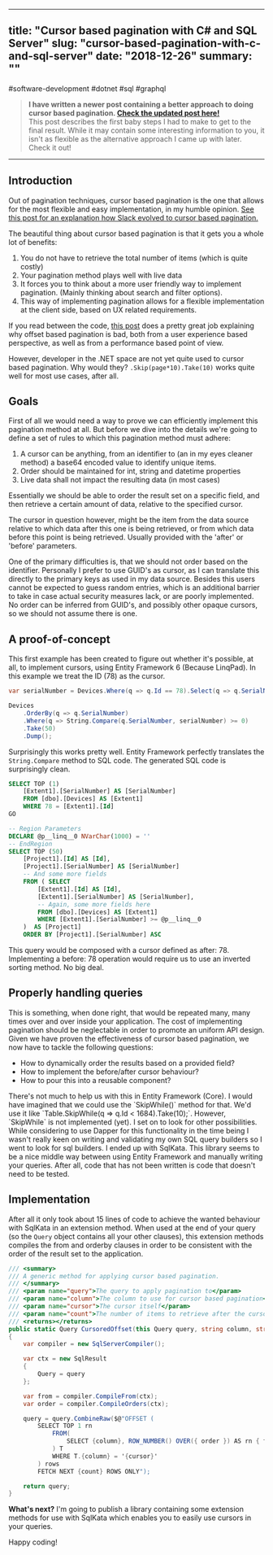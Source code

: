 
---
title: "Cursor based pagination with C# and SQL Server"
slug: "cursor-based-pagination-with-c-and-sql-server"
date: "2018-12-26"
summary: ""
---

#software-development #dotnet #sql #graphql

> **I have written a newer post containing a better approach to doing cursor based pagination. [Check the updated post here!](/blog/2019-03-06/cursor-based-pagination-with-sql-server)**  
> This post describes the first baby steps I had to make to get to the final result. While it may contain some interesting information to you, it isn't as flexible as the alternative approach I came up with later. Check it out!

---

## Introduction

Out of pagination techniques, cursor based pagination is the one that allows for the most flexible and easy implementation, in my humble opinion. [See this post for an explanation how Slack evolved to cursor based pagination.](https://slack.engineering/evolving-api-pagination-at-slack-1c1f644f8e12)

The beautiful thing about cursor based pagination is that it gets you a whole lot of benefits:

1. You do not have to retrieve the total number of items (which is quite costly)
2. Your pagination method plays well with live data
3. It forces you to think about a more user friendly way to implement pagination. (Mainly thinking about search and filter options).
4. This way of implementing pagination allows for a flexible implementation at the client side, based on UX related requirements.

If you read between the code, [this post](https://dzone.com/articles/why-most-programmers-get-pagination-wrong) does a pretty great job explaining why offset based pagination is bad, both from a user experience based perspective, as well as from a performance based point of view.

However, developer in the .NET space are not yet quite used to cursor based pagination. Why would they? `.Skip(page*10).Take(10)` works quite well for most use cases, after all.

## Goals

First of all we would need a way to prove we can efficiently implement this pagination method at all. But before we dive into the details we're going to define a set of rules to which this pagination method must adhere:

1. A cursor can be anything, from an identifier to (an in my eyes cleaner method) a base64 encoded value to identify unique items.
2. Order should be maintained for int, string and datetime properties
3. Live data shall not impact the resulting data (in most cases)

Essentially we should be able to order the result set on a specific field, and then retrieve a certain amount of data, relative to the specified cursor.

The cursor in question however, might be the item from the data source relative to which data after this one is being retrieved, or from which data before this point is being retrieved. Usually provided with the 'after' or 'before' parameters.

One of the primary difficulties is, that we should not order based on the identifier. Personally I prefer to use GUID's as cursor, as I can translate this directly to the primary keys as used in my data source. Besides this users cannot be expected to guess random entries, which is an additional barrier to take in case actual security measures lack, or are poorly implemented. No order can be inferred from GUID's, and possibly other opaque cursors, so we should not assume there is one.

## A proof-of-concept

This first example has been created to figure out whether it's possible, at all, to implement cursors, using Entity Framework 6 (Because LinqPad). In this example we treat the ID (78) as the cursor.

```csharp
var serialNumber = Devices.Where(q => q.Id == 78).Select(q => q.SerialNumber).FirstOrDefault();

Devices
	.OrderBy(q => q.SerialNumber)
	.Where(q => String.Compare(q.SerialNumber, serialNumber) >= 0)
	.Take(50)
	.Dump();
```

Surprisingly this works pretty well. Entity Framework perfectly translates the `String.Compare` method to SQL code. The generated SQL code is surprisingly clean.

```sql
SELECT TOP (1)
    [Extent1].[SerialNumber] AS [SerialNumber]
    FROM [dbo].[Devices] AS [Extent1]
    WHERE 78 = [Extent1].[Id]
GO

-- Region Parameters
DECLARE @p__linq__0 NVarChar(1000) = ''
-- EndRegion
SELECT TOP (50)
    [Project1].[Id] AS [Id],
    [Project1].[SerialNumber] AS [SerialNumber]
    -- And some more fields
    FROM ( SELECT
        [Extent1].[Id] AS [Id],
        [Extent1].[SerialNumber] AS [SerialNumber],
        -- Again, some more fields here
        FROM [dbo].[Devices] AS [Extent1]
        WHERE [Extent1].[SerialNumber] >= @p__linq__0
    )  AS [Project1]
    ORDER BY [Project1].[SerialNumber] ASC
```

This query would be composed with a cursor defined as after: 78. Implementing a before: 78 operation would require us to use an inverted sorting method. No big deal.

## Properly handling queries

This is something, when done right, that would be repeated many, many times over and over inside your application. The cost of implementing pagination should be neglectable in order to promote an uniform API design. Given we have proven the effectiveness of cursor based pagination, we now have to tackle the following questions:

* How to dynamically order the results based on a provided field?
* How to implement the before/after cursor behaviour?
* How to pour this into a reusable component?

There's not much to help us with this in Entity Framework (Core). I would have imagined that we could use the \`SkipWhile()\` method for that. We'd use it like \`Table.SkipWhile(q =&gt; q.Id &lt; 1684).Take(10);\`. However, \`SkipWhile\` is not implemented (yet). I set on to look for other possibilities. While considering to use Dapper for this functionality in the time being I wasn't really keen on writing and validating my own SQL query builders so I went to look for sql builders. I ended up with SqlKata. This library seems to be a nice middle way between using Entity Framework and manually writing your queries. After all, code that has not been written is code that doesn't need to be tested.

## Implementation

After all it only took about 15 lines of code to achieve the wanted behaviour with SqlKata in an extension method. When used at the end of your query (so the `Query` object contains all your other clauses), this extension methods compiles the from and orderby clauses in order to be consistent with the order of the result set to the application.

```csharp
/// <summary>
/// A generic method for applying cursor based pagination.
/// </summary>
/// <param name="query">The query to apply pagination to</param>
/// <param name="column">The column to use for cursor based pagination</param>
/// <param name="cursor">The cursor itself</param>
/// <param name="count">The number of items to retrieve after the cursor</param>
/// <returns></returns>
public static Query CursoredOffset(this Query query, string column, string cursor, int count)
{
    var compiler = new SqlServerCompiler();

    var ctx = new SqlResult
    {
        Query = query
    };

    var from = compiler.CompileFrom(ctx);
    var order = compiler.CompileOrders(ctx);

    query = query.CombineRaw($@"OFFSET (
        SELECT TOP 1 rn
            FROM(
                SELECT {column}, ROW_NUMBER() OVER({ order }) AS rn { from }
            ) T
            WHERE T.{column} = '{cursor}'
        ) rows
        FETCH NEXT {count} ROWS ONLY");

    return query;
}
```

**What's next?** I'm going to publish a library containing some extension methods for use with SqlKata which enables you to easily use cursors in your queries.

Happy coding!
